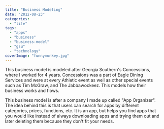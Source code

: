 ```yaml
---
title: "Business Modeling"
date: "2012-08-23"
categories: 
  - "life"
tags: 
  - "apps"
  - "business"
  - "business-model"
  - "gsu"
  - "technology"
coverImage: "funnymonkey.jpg"
---
```


[](http://klghlch.wordpress.com/2012/08/23/business-modeling/leach_business_model_1/)

This business model is modeled after Georgia Southern's Concessions, where I worked for 4 years. Concessions was a part of Eagle Dining Services and were at every Athletic event as well as other special events such as Tim McGraw, and The Jabbawockeez. This models how their business works and flows.

[](http://klghlch.wordpress.com/2012/08/23/business-modeling/leach_business_model_2/)

This business model is after a company I made up called "App Organizer". The idea behind this is that users can search for apps by different categories, prices, functions, etc. It is an app, but helps you find apps that you would like instead of always downloading apps and trying them out and later deleting them because they don't fit your needs.
